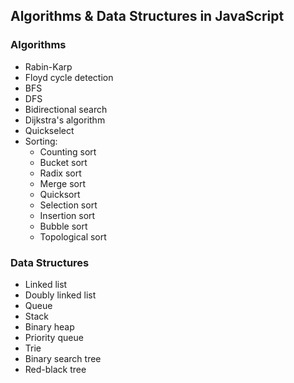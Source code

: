 
## Algorithms & Data Structures in JavaScript

### Algorithms

* Rabin-Karp 
* Floyd cycle detection
* BFS
* DFS
* Bidirectional search
* Dijkstra's algorithm
* Quickselect
* Sorting:
  * Counting sort
  * Bucket sort
  * Radix sort
  * Merge sort
  * Quicksort
  * Selection sort
  * Insertion sort
  * Bubble sort
  * Topological sort

### Data Structures

* Linked list
* Doubly linked list
* Queue
* Stack
* Binary heap
* Priority queue
* Trie
* Binary search tree
* Red-black tree

